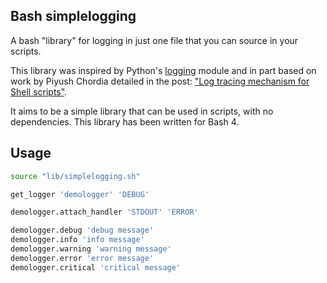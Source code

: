 Bash simplelogging
-------------------

A bash "library" for logging in just one file that you can source in your scripts.

This library was inspired by Python's [logging][PythonLogging] module and in part based on work by Piyush Chordia detailed in the post: ["Log tracing mechanism for Shell scripts"][PiyushChordiaPost].

It aims to be a simple library that can be used in scripts, with no dependencies. This library has been written for Bash 4.

## Usage

```bash
source "lib/simplelogging.sh"

get_logger 'demologger' 'DEBUG'

demologger.attach_handler 'STDOUT' 'ERROR'

demologger.debug 'debug message'
demologger.info 'info message'
demologger.warning 'warning message'
demologger.error 'error message'
demologger.critical 'critical message'
```

[PiyushChordiaPost]: http://www.cubicrace.com/2016/03/efficient-logging-mechnism-in-shell.html  
[PythonLogging]: https://docs.python.org/3/library/logging.html
[BashInfinity]: https://github.com/niieani/bash-oo-framework
